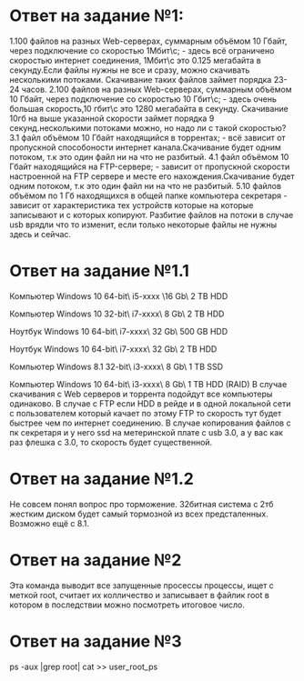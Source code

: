 # Ответ на задание №1:
1.100 файлов на разных Web-серверах, суммарным объёмом 10 Гбайт, через подключение со скоростью 1Мбит\с; - здесь всё ограничено скоростью интернет соединения,  1Мбит\с 
это 0.125 мегабайта в секунду.Если файлы нужны не все и сразу, можно скачивать несколькими потоками. Скачивание таких файлов займет порядка 23-24 часов.
2.100 файлов на разных Web-серверах, суммарным объёмом 10 Гбайт, через подключение со скоростью 10 Гбит\с; - здесь очень большая скорость,10 гбит\с 
это 1280 мегабайта в секунду. Скачивание 10гб на выше указанной скорости займет порядка 9 секунд.несколькими потоками можно, но надо ли с такой скоростью?
3.1 файл объёмом 10 Гбайт находящийся в торрентах; - всё зависит от пропускной способоности интернет канала.Скачивание будет одним потоком, 
т.к это один файл ни на что не разбитый.
4.1 файл объёмом 10 Гбайт находящийся на FTP-сервере; - зависит от пропускной скорости настроенной на FTP сервере и месте его нахождения.Скачивание будет одним потоком, 
т.к это один файл ни на что не разбитый.
5.10 файлов объёмом по 1 Гб находящихся в общей папке компьютера секретаря - зависит от характеристика тех устройств которые на которые записывают и с которых копируют.
Разбитие файлов на потоки в случае usb врядли что то изменит, если только некоторые файлы не нужны здесь и сейчас.
# Ответ на задание №1.1
Компьютер Windows 10 64-bit\ i5-xxxx \16 Gb\ 2 TB HDD 

Компьютер Windows 10 32-bit\ i7-xxxx\ 8 Gb\ 2 TB HDD

Ноутбук Windows 10 64-bit\ i7-xxxx\ 32 Gb\ 500 GB HDD

Ноутбук Windows 10 64-bit\ i7-xxxx\ 32 Gb\ 2 TB HDD

Компьютер Windows 8.1 32-bit\ i3-xxxx\ 8 Gb\ 1 TB SSD

Компьютер Windows 10 64-bit\ i3-xxxx\ 8 Gb\ 1 TB HDD (RAID)
В случае скачивания с Web серверов и торрента подойдут все компьютеры одинаково. В случае с FTP если HDD в рейде и в одной  локальной сети с пользователем который качает 
по этому FTP то скорость тут будет быстрее чем по интернет соединению. В случае копирования файлов с пк секретаря и у него ssd на метеринской плате с usb 3.0, а у вас 
как раз флешка c 3.0, то скорость будет существенной.
# Ответ на задание №1.2
Не совсем понял вопрос про торможение. 32битная система с 2тб жестким диском будет самый тормозной из всех предсталенных. Возможно ещё с 8.1.
# Ответ на задание №2
Эта команда выводит все  запущенные просессы процессы, ищет с меткой root, считает их колличество и записывает в файлик root в котором в последствии можно посмотреть итоговое число.
# Ответ на задание №3
ps -aux |grep root| cat >> user_root_ps






